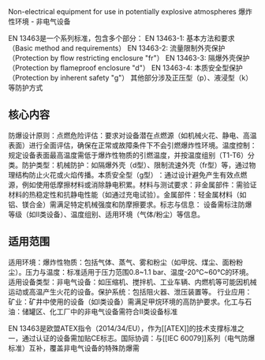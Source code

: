 Non-electrical equipment for use in potentially explosive atmospheres
爆炸性环境 - 非电气设备

​​EN 13463是一个系列标准，包含多个部分：
​​EN 13463-1​​: 基本方法和要求（Basic method and requirements）
​​EN 13463-2​​: 流量限制外壳保护（Protection by flow restricting enclosure "fr"）
​​EN 13463-3​​: 隔爆外壳保护（Protection by flameproof enclosure "d"）
​​EN 13463-4​​: 本质安全型保护（Protection by inherent safety "g"）
其他部分涉及正压型（p）、液浸型（k）等防护方式

## 核心内容​​
​​防爆设计原则​​：
​​点燃危险评估​​：要求对设备潜在点燃源（如机械火花、静电、高温表面）进行全面评估，确保在正常或故障条件下不会引燃爆炸性环境。
​​温度控制​​：规定设备表面最高温度需低于爆炸性物质的引燃温度，并按温度组别（T1-T6）分类。
​​防护类型​​：
​​机械防护​​：如隔爆外壳（d型）、限制流速外壳（fr型）等，通过物理结构防止火花或火焰传播。
​​本质安全型（g型）​​：通过设计避免产生有效点燃源，例如使用低摩擦材料或消除静电积累。
​​材料与测试要求​​：
​​非金属部件​​：需验证材料的热稳定性和抗静电性能（如通过充电试验）。
​​金属部件​​：轻金属材料（如铝、镁合金）需满足特定机械强度和防摩擦要求。
​​标志与信息​​：
设备需标注防爆等级（如II类设备）、温度组别、适用环境（气体/粉尘）等信息。
​​
## 适用范围​​
​​适用环境​​：
​​爆炸性物质​​：包括气体、蒸气、雾和粉尘（如甲烷、煤尘、面粉粉尘）。
​​压力与温度​​：标准适用于压力范围0.8~1.1 bar、温度-20℃~60℃的环境。
​​适用设备类型​​：
​​非电气设备​​：如压缩机、搅拌机、工业车辆、内燃机等可能因机械运动或高温产生火花的设备。
​​保护系统​​：包括阻火器、泄压装置等。
​​行业应用​​：
​​矿业​​：矿井中使用的设备（如I类设备）需满足甲烷环境的高防护要求。
​​化工与石油​​：储罐区、化工厂中的非电气设备需符合II类设备标准

EN 13463是欧盟ATEX指令（2014/34/EU），作为[[ATEX]]的技术支撑标准之一，通过认证的设备需加贴CE标志。
​​国际协调​​：与[[IEC 60079]]系列（电气防爆标准）互补，覆盖非电气设备的特殊防爆需